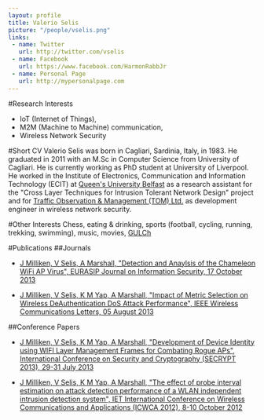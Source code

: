 ```yaml
---
layout: profile
title: Valerio Selis
picture: "/people/vselis.png"
links:
 - name: Twitter
   url: http://twitter.com/vselis
 - name: Facebook
   url: https://www.facebook.com/HarmonRabbJr
 - name: Personal Page
   url: http://mypersonalpage.com
---
```


#Research Interests
* IoT (Internet of Things),
* M2M (Machine to Machine) communication,
* Wireless Network Security

#Short CV
Valerio Selis was born in Cagliari, Sardinia, Italy, in 1983. He graduated in 2011 with an M.Sc in Computer Science from University of Cagliari. He is currently working as PhD student at University of Liverpool. He worked in the Institute of Electronics, Communication and Information Technology (ECIT) at [Queen's University Belfast](http://www.ecit.qub.ac.uk/) as a research assistant for the "Cross Layer Techniques for Intrusion Tolerant Network Design" project and for [Traffic Observation & Management (TOM) Ltd.](http://www.tomltd.co.uk/) as development engineer in wireless network security.

#Other Interests
 Chess, eating & drinking, sports (football, cycling, running, trekking, swimming), music, movies, [GULCh](http://www.gulch.it/) 

#Publications
##Journals
* [J Milliken, V Selis, A Marshall, "Detection and Anaylsis of the Chameleon WiFi AP Virus", EURASIP Journal on Information Security, 17 October 2013](http://jis.eurasipjournals.com/content/2013/1/2)

* [J Milliken, V Selis, K M Yap, A Marshall, "Impact of Metric Selection on Wireless DeAuthentication DoS Attack Performance", IEEE Wireless Communications Letters, 05 August 2013](http://ieeexplore.ieee.org/xpl/articleDetails.jsp?arnumber=6574904)

##Conference Papers
* [J Milliken, V Selis, K M Yap, A Marshall, "Development of Device Identity using WIFI Layer Management Frames for Combating Rogue APs", International Conference on Security and Cryptography (SECRYPT 2013), 29-31 July 2013](http://pure.qub.ac.uk/portal/en/publications/development-of-device-identity-using-wifi-layer-2-management-frames-for-combating-rogue-aps%2847d1aed1-bc98-4970-9132-78697326b5d9%29.html)

* [J Milliken, V Selis, K M Yap, A Marshall, "The effect of probe interval estimation on attack detection performance of a WLAN independent intrusion detection system", IET International Conference on Wireless Communications and Applications (ICWCA 2012), 8-10 October 2012](http://pure.qub.ac.uk/portal/en/publications/the-effect-of-probe-interval-estimation-on-attack-detection-performance-of-a-wlan-independent-intrusion-detection-system%28c906e3bb-e72f-40af-b9e8-2226ab75deaf%29.html)

